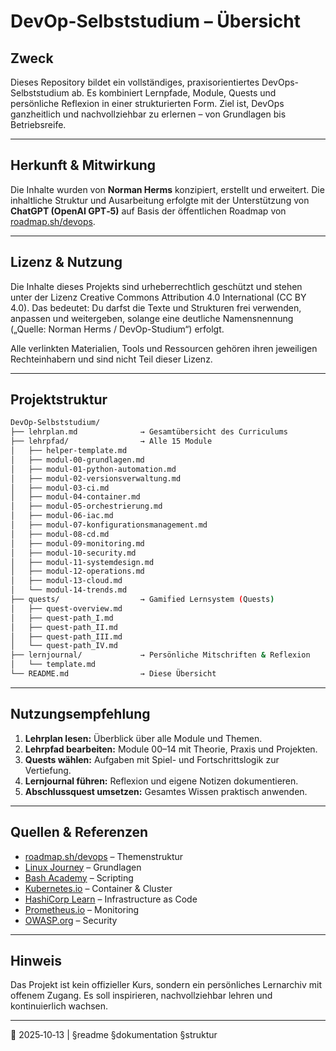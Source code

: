 # DevOp-Selbststudium – Übersicht

## Zweck

Dieses Repository bildet ein vollständiges, praxisorientiertes DevOps-Selbststudium ab.
Es kombiniert Lernpfade, Module, Quests und persönliche Reflexion in einer strukturierten Form.
Ziel ist, DevOps ganzheitlich und nachvollziehbar zu erlernen – von Grundlagen bis Betriebsreife.

---

## Herkunft & Mitwirkung

Die Inhalte wurden von **Norman Herms** konzipiert, erstellt und erweitert.
Die inhaltliche Struktur und Ausarbeitung erfolgte mit der Unterstützung von **ChatGPT (OpenAI GPT‑5)** auf Basis der öffentlichen Roadmap von [roadmap.sh/devops](https://roadmap.sh/devops).

---

## Lizenz & Nutzung

Die Inhalte dieses Projekts sind urheberrechtlich geschützt und stehen unter der Lizenz Creative Commons Attribution 4.0 International (CC BY 4.0).
Das bedeutet: Du darfst die Texte und Strukturen frei verwenden, anpassen und weitergeben, solange eine deutliche Namensnennung („Quelle: Norman Herms / DevOp-Studium“) erfolgt.

Alle verlinkten Materialien, Tools und Ressourcen gehören ihren jeweiligen Rechteinhabern und sind nicht Teil dieser Lizenz.

---

## Projektstruktur

```bash
DevOp-Selbststudium/
├── lehrplan.md              → Gesamtübersicht des Curriculums
├── lehrpfad/                → Alle 15 Module
│   ├── helper-template.md
│   ├── modul-00-grundlagen.md
│   ├── modul-01-python-automation.md
│   ├── modul-02-versionsverwaltung.md
│   ├── modul-03-ci.md
│   ├── modul-04-container.md
│   ├── modul-05-orchestrierung.md
│   ├── modul-06-iac.md
│   ├── modul-07-konfigurationsmanagement.md
│   ├── modul-08-cd.md
│   ├── modul-09-monitoring.md
│   ├── modul-10-security.md
│   ├── modul-11-systemdesign.md
│   ├── modul-12-operations.md
│   ├── modul-13-cloud.md
│   └── modul-14-trends.md
├── quests/                  → Gamified Lernsystem (Quests)
│   ├── quest-overview.md
│   ├── quest-path_I.md
│   ├── quest-path_II.md
│   ├── quest-path_III.md
│   └── quest-path_IV.md
├── lernjournal/             → Persönliche Mitschriften & Reflexion
│   └── template.md
└── README.md                → Diese Übersicht
```

---

## Nutzungsempfehlung

1. **Lehrplan lesen:** Überblick über alle Module und Themen.
2. **Lehrpfad bearbeiten:** Module 00–14 mit Theorie, Praxis und Projekten.
3. **Quests wählen:** Aufgaben mit Spiel- und Fortschrittslogik zur Vertiefung.
4. **Lernjournal führen:** Reflexion und eigene Notizen dokumentieren.
5. **Abschlussquest umsetzen:** Gesamtes Wissen praktisch anwenden.

---

## Quellen & Referenzen

* [roadmap.sh/devops](https://roadmap.sh/devops) – Themenstruktur
* [Linux Journey](https://linuxjourney.com/) – Grundlagen
* [Bash Academy](https://guide.bash.academy/) – Scripting
* [Kubernetes.io](https://kubernetes.io/) – Container & Cluster
* [HashiCorp Learn](https://developer.hashicorp.com/terraform/tutorials) – Infrastructure as Code
* [Prometheus.io](https://prometheus.io/) – Monitoring
* [OWASP.org](https://owasp.org/) – Security

---

## Hinweis

Das Projekt ist kein offizieller Kurs, sondern ein persönliches Lernarchiv mit offenem Zugang.
Es soll inspirieren, nachvollziehbar lehren und kontinuierlich wachsen.

---

📅 2025‑10‑13 | §readme §dokumentation §struktur

